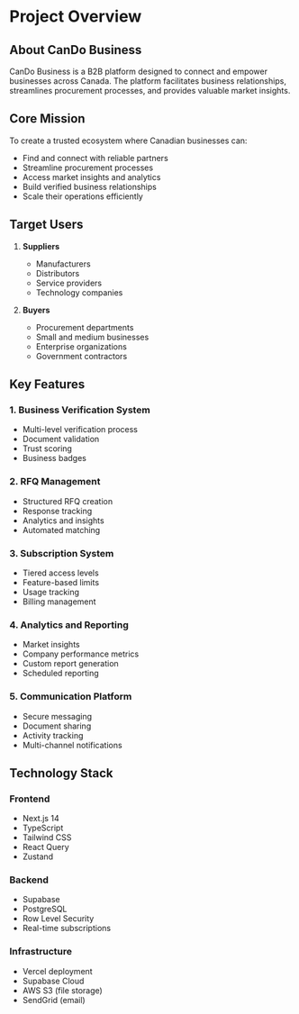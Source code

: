 # Project Overview

## About CanDo Business

CanDo Business is a B2B platform designed to connect and empower businesses across Canada. The platform facilitates business relationships, streamlines procurement processes, and provides valuable market insights.

## Core Mission

To create a trusted ecosystem where Canadian businesses can:
- Find and connect with reliable partners
- Streamline procurement processes
- Access market insights and analytics
- Build verified business relationships
- Scale their operations efficiently

## Target Users

1. **Suppliers**
   - Manufacturers
   - Distributors
   - Service providers
   - Technology companies

2. **Buyers**
   - Procurement departments
   - Small and medium businesses
   - Enterprise organizations
   - Government contractors

## Key Features

### 1. Business Verification System
- Multi-level verification process
- Document validation
- Trust scoring
- Business badges

### 2. RFQ Management
- Structured RFQ creation
- Response tracking
- Analytics and insights
- Automated matching

### 3. Subscription System
- Tiered access levels
- Feature-based limits
- Usage tracking
- Billing management

### 4. Analytics and Reporting
- Market insights
- Company performance metrics
- Custom report generation
- Scheduled reporting

### 5. Communication Platform
- Secure messaging
- Document sharing
- Activity tracking
- Multi-channel notifications

## Technology Stack

### Frontend
- Next.js 14
- TypeScript
- Tailwind CSS
- React Query
- Zustand

### Backend
- Supabase
- PostgreSQL
- Row Level Security
- Real-time subscriptions

### Infrastructure
- Vercel deployment
- Supabase Cloud
- AWS S3 (file storage)
- SendGrid (email) 